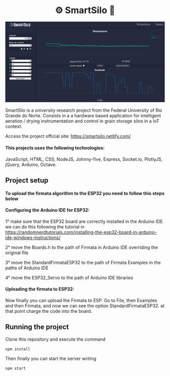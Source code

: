 <h1 align="center"> ⚙ SmartSilo 🌱 </h1>

<div align="center">
    <img src="./screenshots/screenshot.png">
</div>

SmartSilo is a university research project from the Federal University of Rio Grande do Norte. Consists in a a hardware based application for intelligent aeration / drying instrumentation and control in grain storage silos in a IoT context.

Access the project official site: https://smartsilo.netlify.com/

#### This projects uses the following technologies:

JavaScript, HTML, CSS, NodeJS, Johnny-five, Express, Socket.io, PlotlyJS, jQuery, Arduino, Octave.

## Project setup

#### To upload the firmata algorithm to the ESP32 you need to follow this steps below 

#### Configuring the Arduino IDE for ESP32:

1° make sure that the ESP32 board are correctly installed in the Arduino IDE 
we can do this following the tutorial in https://randomnerdtutorials.com/installing-the-esp32-board-in-arduino-ide-windows-instructions/

2° move the Boards.h to the path of Firmata in Arduino IDE overriding the original file

3° move the StandardFirmataESP32 to the path of Firmata Examples in the paths of Arduino IDE

4° move the ESP32_Servo to the path of Arduino IDE libraries 

#### Uploading the firmata to ESP32: 

Now finally you can upload the Firmata to ESP. Go to File, then Examples and then Firmata, and now we can see the option 
StandardFirmataESP32. at that point charge the code into the board. 

## Running the project 

Clone this repository and execute the command 

```
npm install
```

Then finally you can start the server writing 

```
npm start 
```
